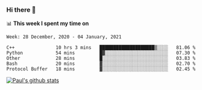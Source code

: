 ### Hi there 👋

📊 **This week I spent my time on**
<!--START_SECTION:waka-->
```text
Week: 28 December, 2020 - 04 January, 2021

C++               10 hrs 3 mins   ████████████████████▒░░░░   81.06 % 
Python            54 mins         █▓░░░░░░░░░░░░░░░░░░░░░░░   07.30 % 
Other             28 mins         █░░░░░░░░░░░░░░░░░░░░░░░░   03.83 % 
Bash              20 mins         ▓░░░░░░░░░░░░░░░░░░░░░░░░   02.70 % 
Protocol Buffer   18 mins         ▓░░░░░░░░░░░░░░░░░░░░░░░░   02.45 % 
```
<!--END_SECTION:waka-->


[![Paul's github stats](https://github-readme-stats.vercel.app/api?username=mickeyouyou&theme=dracula&show_icons=true)](https://github.com/anuraghazra/github-readme-stats)
